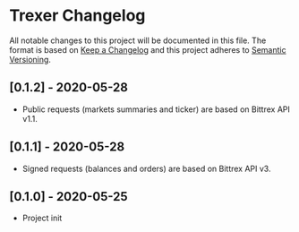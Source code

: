 # Trexer Changelog

All notable changes to this project will be documented in this file.
The format is based on [Keep a Changelog](http://keepachangelog.com/)
and this project adheres to [Semantic Versioning](http://semver.org/).

## [0.1.2] - 2020-05-28
- Public requests (markets summaries and ticker) are based on Bittrex API v1.1.

## [0.1.1] - 2020-05-28
- Signed requests (balances and orders) are based on Bittrex API v3.

## [0.1.0] - 2020-05-25
- Project init
